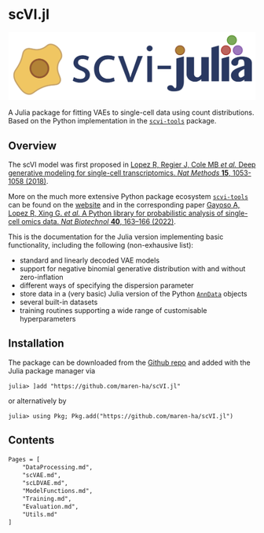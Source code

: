 # scVI.jl

![](assets/scvi-julia-logo.jpg)

A Julia package for fitting VAEs to single-cell data using count distributions. 
Based on the Python implementation in the [`scvi-tools`](https://github.com/scverse/scvi-tools) package. 

## Overview

The scVI model was first proposed in [Lopez R, Regier J, Cole MB *et al.* Deep generative modeling for single-cell transcriptomics. *Nat Methods* **15**, 1053-1058 (2018)](https://doi.org/10.1038/s41592-018-0229-2). 

More on the much more extensive Python package ecosystem [`scvi-tools`](https://github.com/scverse/scvi-tools) can be found on the 
[website](https://scvi-tools.org) and in the corresponding paper [Gayoso A, Lopez R, Xing G. *et al.* A Python library for probabilistic analysis of single-cell omics data. *Nat Biotechnol* **40**, 163–166 (2022)](https://doi.org/10.1038/s41587-021-01206-w). 

This is the documentation for the Julia version implementing basic functionality, including the following (non-exhausive list): 

- standard and linearly decoded VAE models 
- support for negative binomial generative distribution with and without zero-inflation 
- different ways of specifying the dispersion parameter 
- store data in a (very basic) Julia version of the Python [`AnnData`](https://anndata.readthedocs.io/en/latest/) objects 
- several built-in datasets 
- training routines supporting a wide range of customisable hyperparameters 

## Installation

The package can be downloaded from the [Github repo](https://github.com/maren-ha/scVI.jl) and added with the Julia package manager via 

```
julia> ]add "https://github.com/maren-ha/scVI.jl"
```

or alternatively by 

```
julia> using Pkg; Pkg.add("https://github.com/maren-ha/scVI.jl")
```


## Contents

```@contents 
Pages = [
    "DataProcessing.md", 
    "scVAE.md",
    "scLDVAE.md", 
    "ModelFunctions.md", 
    "Training.md", 
    "Evaluation.md", 
    "Utils.md"
]
```